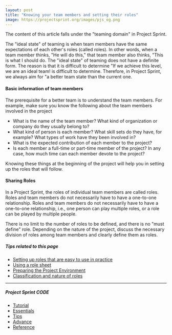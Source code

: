 ```yaml
---
layout: post
title: "Knowing your team members and setting their roles"
image: https://projectsprint.org/images/pjs_og.png
---
```


The content of this article falls under the "teaming domain" in Project Sprint.

The "ideal state" of teaming is when team members have the same expectations of each other's roles (called roles). In other words, when a team member thinks, "He will do this," that team member also thinks, "This is what I should do. The "ideal state" of teaming does not have a definite form. The reason is that it is difficult to determine "If we achieve this level, we are an ideal team! is difficult to determine. Therefore, in Project Sprint, we always aim for "a better team state than the current one.

#### Basic information of team members

The prerequisite for a better team is to understand the team members. For example, make sure you know the following about the team members involved in the project

- What is the name of the team member? What kind of organization or company do they usually belong to?
- What kind of person is each member? What skill sets do they have, for example? What types of work have they been involved in?
- What is the expected contribution of each member to the project?
- Is each member a full-time or part-time member of the project? In any case, how much time can each member devote to the project?

Knowing these things at the beginning of the project will help you in setting up the roles that will follow.

#### Sharing Roles
In a Project Sprint, the roles of individual team members are called roles. Roles and team members do not necessarily have to have a one-to-one relationship. Roles and team members do not necessarily have to have a one-to-one relationship, i.e., one person can play multiple roles, or a role can be played by multiple people.

There is no limit to the number of roles to be defined, and there is no "must define" role. Depending on the nature of the project, discuss the necessary division of roles among team members and clearly define them as roles.

##### Tips related to this page
- [Setting up roles that are easy to use in practice](../tips/tips5.md)
- [Using a role sheet](../tips/tips6.md)
- [Preparing the Project Environment](../tips/tips4.md)
- [Classification and nature of roles](../tips/tips13.md)

---

##### Project Sprint CODE
- [Tutorial](../tutorial/index.md)
- [Essentials](../essentials.md)
- [Tips](../tips/index.md)
- [Advance](../advance.md)
- [Reference](../reference.md)
